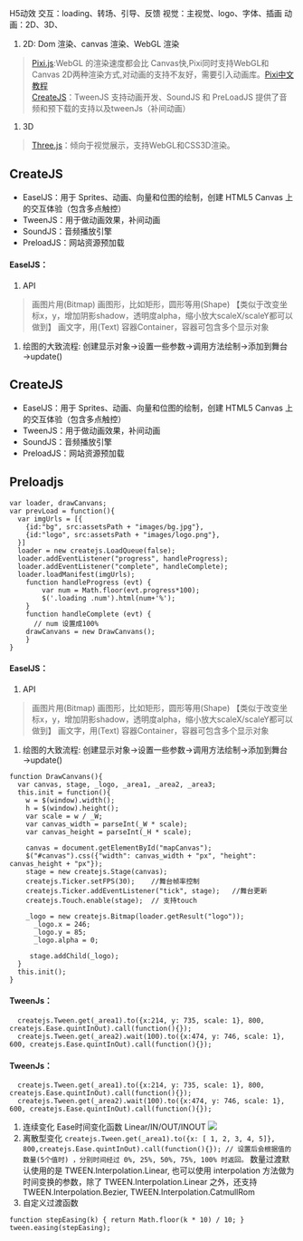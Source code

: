 H5动效
交互：loading、转场、引导、反馈
视觉：主视觉、logo、字体、插画
动画：2D、3D、
1. 2D: Dom 渲染、canvas 渲染、WebGL 渲染
>[Pixi.js](http://www.pixijs.com/ "Pixi.js"):WebGL 的渲染速度都会比 Canvas快,Pixi同时支持WebGL和Canvas 2D两种渲染方式,对动画的支持不友好，需要引入动画库。[Pixi中文教程](https://github.com/Zainking/LearningPixi "Pixi中文教程")<br>
>[CreateJS](https://www.createjs.com/ "CreateJS")：TweenJS 支持动画开发、SoundJS 和 PreLoadJS 提供了音频和预下载的支持以及tweenJs（补间动画）
1. 3D
>[Three.js](https://threejs.org/ "Three.js")：倾向于视觉展示，支持WebGL和CSS3D渲染。
## CreateJS
- EaselJS：用于 Sprites、动画、向量和位图的绘制，创建 HTML5 Canvas 上的交互体验（包含多点触控）
- TweenJS：用于做动画效果，补间动画
- SoundJS：音频播放引擎
- PreloadJS：网站资源预加载
#### EaselJS：
1. API
>画图片用(Bitmap)
>画图形，比如矩形，圆形等用(Shape) 【类似于改变坐标x，y，增加阴影shadow，透明度alpha，缩小放大scaleX/scaleY都可以做到】
>画文字，用(Text)
>容器Container，容器可包含多个显示对象
1. 绘图的大致流程: 创建显示对象→设置一些参数→调用方法绘制→添加到舞台→update()
## CreateJS
- EaselJS：用于 Sprites、动画、向量和位图的绘制，创建 HTML5 Canvas 上的交互体验（包含多点触控）
- TweenJS：用于做动画效果，补间动画
- SoundJS：音频播放引擎
- PreloadJS：网站资源预加载
## Preloadjs
``` javascipt
var loader, drawCanvans;
var prevLoad = function(){
  var imgUrls = [{
    {id:"bg", src:assetsPath + "images/bg.jpg"},
    {id:"logo", src:assetsPath + "images/logo.png"},
  }]
  loader = new createjs.LoadQueue(false);
  loader.addEventListener("progress", handleProgress);
  loader.addEventListener("complete", handleComplete);
  loader.loadManifest(imgUrls);
	function handleProgress (evt) {
		var num = Math.floor(evt.progress*100);
		$('.loading .num').html(num+'%');
	}
	function handleComplete (evt) {
	  // num 设置成100%
    drawCanvans = new DrawCanvans();
	}	  
}
``` 
#### EaselJS：
1. API
>画图片用(Bitmap)
>画图形，比如矩形，圆形等用(Shape) 【类似于改变坐标x，y，增加阴影shadow，透明度alpha，缩小放大scaleX/scaleY都可以做到】
>画文字，用(Text)
>容器Container，容器可包含多个显示对象
1. 绘图的大致流程: 创建显示对象→设置一些参数→调用方法绘制→添加到舞台→update()
``` javascipt
function DrawCanvans(){
  var canvas, stage, _logo, _area1, _area2, _area3;
  this.init = function(){
    w = $(window).width();
    h = $(window).height();
    var scale = w / _W;
    var canvas_width = parseInt(_W * scale);
    var canvas_height = parseInt(_H * scale);
    
    canvas = document.getElementById("mapCanvas");
    $("#canvas").css({"width": canvas_width + "px", "height": canvas_height + "px"});
    stage = new createjs.Stage(canvas);
    createjs.Ticker.setFPS(30);    //舞台帧率控制
    createjs.Ticker.addEventListener("tick", stage);   //舞台更新
    createjs.Touch.enable(stage);  // 支持touch
    
    _logo = new createjs.Bitmap(loader.getResult("logo"));
	  _logo.x = 246;
	  _logo.y = 85;
	  _logo.alpha = 0;   
    
     stage.addChild(_logo);
  }
  this.init();
}
``` 

#### TweenJs：
``` javascipt
  createjs.Tween.get(_area1).to({x:214, y: 735, scale: 1}, 800, createjs.Ease.quintInOut).call(function(){});
  createjs.Tween.get(_area2).wait(100).to({x:474, y: 746, scale: 1}, 600, createjs.Ease.quintInOut).call(function(){});
  ``` 
#### TweenJs：
``` javascipt
  createjs.Tween.get(_area1).to({x:214, y: 735, scale: 1}, 800, createjs.Ease.quintInOut).call(function(){});
  createjs.Tween.get(_area2).wait(100).to({x:474, y: 746, scale: 1}, 600, createjs.Ease.quintInOut).call(function(){});
  ``` 
1. 连续变化
	Ease时间变化函数 Linear/IN/OUT/INOUT
![](http://www.xdnote.com/images/tween-easing.png)
2. 离散型变化
`
 createjs.Tween.get(_area1).to({x: [ 1, 2, 3, 4, 5]}, 800,createjs.Ease.quintInOut).call(function(){});
// 设置后会根据值的数量(5个值时) ，分别时间经过 0%, 25%, 50%, 75%, 100% 时返回。
`
  数量过渡默认使用的是 TWEEN.Interpolation.Linear, 也可以使用 interpolation 方法做为时间变换的参数，除了 TWEEN.Interpolation.Linear 之外，还支持 TWEEN.Interpolation.Bezier, TWEEN.Interpolation.CatmullRom
3. 自定义过渡函数

`function stepEasing(k) {
	return Math.floor(k * 10) / 10;
}
tween.easing(stepEasing);`



